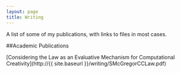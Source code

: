 ```yaml
---
layout: page
title: Writing
---
```


<p class="message">
  A list of some of my publications, with links to files in most cases.
</p>

##Academic Publications

[Considering the Law as an Evaluative Mechanism for Computational Creativity](http://{{ site.baseurl }}/writing/SMcGregorCCLaw.pdf)
